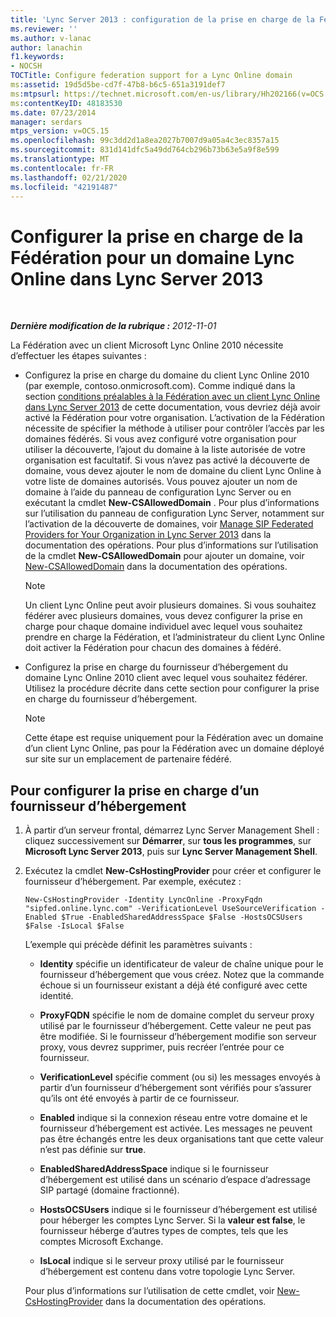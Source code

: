 ```yaml
---
title: 'Lync Server 2013 : configuration de la prise en charge de la Fédération pour un domaine Lync Online'
ms.reviewer: ''
ms.author: v-lanac
author: lanachin
f1.keywords:
- NOCSH
TOCTitle: Configure federation support for a Lync Online domain
ms:assetid: 19d5d5be-cd7f-47b8-b6c5-651a3191def7
ms:mtpsurl: https://technet.microsoft.com/en-us/library/Hh202166(v=OCS.15)
ms:contentKeyID: 48183530
ms.date: 07/23/2014
manager: serdars
mtps_version: v=OCS.15
ms.openlocfilehash: 99c3dd2d1a8ea2027b7007d9a05a4c3ec8357a15
ms.sourcegitcommit: 831d141dfc5a49dd764cb296b73b63e5a9f8e599
ms.translationtype: MT
ms.contentlocale: fr-FR
ms.lasthandoff: 02/21/2020
ms.locfileid: "42191487"
---
```

<div data-xmlns="http://www.w3.org/1999/xhtml">

<div class="topic" data-xmlns="http://www.w3.org/1999/xhtml" data-msxsl="urn:schemas-microsoft-com:xslt" data-cs="https://msdn.microsoft.com/">

<div data-asp="https://msdn2.microsoft.com/asp">

# <a name="configure-federation-support-for-a-lync-online-domain-in-lync-server-2013"></a>Configurer la prise en charge de la Fédération pour un domaine Lync Online dans Lync Server 2013

</div>

<div id="mainSection">

<div id="mainBody">

<span> </span>

_**Dernière modification de la rubrique :** 2012-11-01_

La Fédération avec un client Microsoft Lync Online 2010 nécessite d’effectuer les étapes suivantes :

  - Configurez la prise en charge du domaine du client Lync Online 2010 (par exemple, contoso.onmicrosoft.com). Comme indiqué dans la section [conditions préalables à la Fédération avec un client Lync Online dans Lync Server 2013](lync-server-2013-prerequisites-for-federating-with-a-lync-online-customer.md) de cette documentation, vous devriez déjà avoir activé la Fédération pour votre organisation. L’activation de la Fédération nécessite de spécifier la méthode à utiliser pour contrôler l’accès par les domaines fédérés. Si vous avez configuré votre organisation pour utiliser la découverte, l’ajout du domaine à la liste autorisée de votre organisation est facultatif. Si vous n’avez pas activé la découverte de domaine, vous devez ajouter le nom de domaine du client Lync Online à votre liste de domaines autorisés. Vous pouvez ajouter un nom de domaine à l’aide du panneau de configuration Lync Server ou en exécutant la cmdlet **New-CSAllowedDomain** . Pour plus d’informations sur l’utilisation du panneau de configuration Lync Server, notamment sur l’activation de la découverte de domaines, voir [Manage SIP Federated Providers for Your Organization in Lync Server 2013](lync-server-2013-manage-sip-federated-providers-for-your-organization.md) dans la documentation des opérations. Pour plus d’informations sur l’utilisation de la cmdlet **New-CSAllowedDomain** pour ajouter un domaine, voir [New-CSAllowedDomain](https://docs.microsoft.com/powershell/module/skype/New-CsAllowedDomain) dans la documentation des opérations.
    
    <div>
    

    > [!NOTE]  
    > Un client Lync Online peut avoir plusieurs domaines. Si vous souhaitez fédérer avec plusieurs domaines, vous devez configurer la prise en charge pour chaque domaine individuel avec lequel vous souhaitez prendre en charge la Fédération, et l’administrateur du client Lync Online doit activer la Fédération pour chacun des domaines à fédéré.

    
    </div>

  - Configurez la prise en charge du fournisseur d’hébergement du domaine Lync Online 2010 client avec lequel vous souhaitez fédérer. Utilisez la procédure décrite dans cette section pour configurer la prise en charge du fournisseur d’hébergement.
    
    <div>
    

    > [!NOTE]  
    > Cette étape est requise uniquement pour la Fédération avec un domaine d’un client Lync Online, pas pour la Fédération avec un domaine déployé sur site sur un emplacement de partenaire fédéré.

    
    </div>

<div>

## <a name="to-configure-support-for-a-hosting-provider"></a>Pour configurer la prise en charge d’un fournisseur d’hébergement

1.  À partir d’un serveur frontal, démarrez Lync Server Management Shell : cliquez successivement sur **Démarrer**, sur **tous les programmes**, sur **Microsoft Lync Server 2013**, puis sur **Lync Server Management Shell**.

2.  Exécutez la cmdlet **New-CsHostingProvider** pour créer et configurer le fournisseur d’hébergement. Par exemple, exécutez :
    
        New-CsHostingProvider -Identity LyncOnline -ProxyFqdn "sipfed.online.lync.com" -VerificationLevel UseSourceVerification -Enabled $True -EnabledSharedAddressSpace $False -HostsOCSUsers $False -IsLocal $False
    
    L’exemple qui précède définit les paramètres suivants :
    
      - **Identity** spécifie un identificateur de valeur de chaîne unique pour le fournisseur d’hébergement que vous créez. Notez que la commande échoue si un fournisseur existant a déjà été configuré avec cette identité.
    
      - **ProxyFQDN** spécifie le nom de domaine complet du serveur proxy utilisé par le fournisseur d’hébergement. Cette valeur ne peut pas être modifiée. Si le fournisseur d’hébergement modifie son serveur proxy, vous devrez supprimer, puis recréer l’entrée pour ce fournisseur.
    
      - **VerificationLevel** spécifie comment (ou si) les messages envoyés à partir d’un fournisseur d’hébergement sont vérifiés pour s’assurer qu’ils ont été envoyés à partir de ce fournisseur.
    
      - **Enabled** indique si la connexion réseau entre votre domaine et le fournisseur d’hébergement est activée. Les messages ne peuvent pas être échangés entre les deux organisations tant que cette valeur n’est pas définie sur **true**.
    
      - **EnabledSharedAddressSpace** indique si le fournisseur d’hébergement est utilisé dans un scénario d’espace d’adressage SIP partagé (domaine fractionné).
    
      - **HostsOCSUsers** indique si le fournisseur d’hébergement est utilisé pour héberger les comptes Lync Server. Si la **valeur est false**, le fournisseur héberge d’autres types de comptes, tels que les comptes Microsoft Exchange.
    
      - **IsLocal** indique si le serveur proxy utilisé par le fournisseur d’hébergement est contenu dans votre topologie Lync Server.
    
    Pour plus d’informations sur l’utilisation de cette cmdlet, voir [New-CsHostingProvider](https://docs.microsoft.com/powershell/module/skype/New-CsHostingProvider) dans la documentation des opérations.

</div>

</div>

<span> </span>

</div>

</div>

</div>

